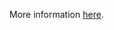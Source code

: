 More information [here](https://docs.prismacloud.io/en/enterprise-edition/policy-reference/aws-policies/aws-iam-policies/ensure-an-iam-user-does-not-have-access-to-the-console-group).
